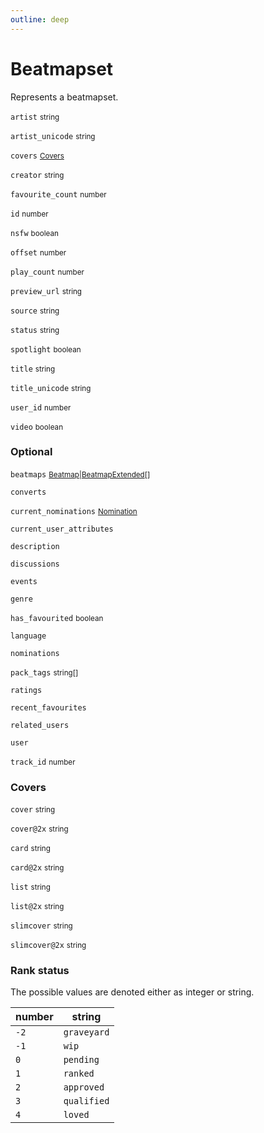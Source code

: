 ```yaml
---
outline: deep
---
```


# Beatmapset

Represents a beatmapset.

`artist` <small>string</small><br>

`artist_unicode` <small>string</small><br>

`covers` <small>[Covers](#covers)</small><br>

`creator` <small>string</small><br>

`favourite_count` <small>number</small><br>

`id` <small>number</small><br>

`nsfw` <small>boolean</small><br>

`offset` <small>number</small><br>

`play_count` <small>number</small><br>

`preview_url` <small>string</small><br>

`source` <small>string</small><br>

`status` <small>string</small><br>

`spotlight` <small>boolean</small><br>

`title` <small>string</small><br>

`title_unicode` <small>string</small><br>

`user_id` <small>number</small><br>

`video` <small>boolean</small><br>

### Optional

`beatmaps` <small>[Beatmap](./beatmap)|[BeatmapExtended](./beatmap-extended)[]</small><br>

`converts` <small></small><br>

`current_nominations` <small>[Nomination]()</small><br>

`current_user_attributes` <small></small><br>

`description` <small></small><br>

`discussions` <small></small><br>

`events` <small></small><br>

`genre` <small></small><br>

`has_favourited` <small>boolean</small><br>

`language` <small></small><br>

`nominations` <small></small><br>

`pack_tags` <small>string[]</small><br>

`ratings` <small></small><br>

`recent_favourites` <small></small><br>

`related_users` <small></small><br>

`user` <small></small><br>

`track_id` <small>number</small><br>

### Covers

`cover` <small>string</small><br>

`cover@2x` <small>string</small><br>

`card` <small>string</small><br>

`card@2x` <small>string</small><br>

`list` <small>string</small><br>

`list@2x` <small>string</small><br>

`slimcover` <small>string</small><br>

`slimcover@2x` <small>string</small><br>

### Rank status

The possible values are denoted either as integer or string.

| number | string      |
| ------ | ----------- |
| `-2`   | `graveyard` |
| `-1`   | `wip`       |
| `0`    | `pending`   |
| `1`    | `ranked`    |
| `2`    | `approved`  |
| `3`    | `qualified` |
| `4`    | `loved`     |